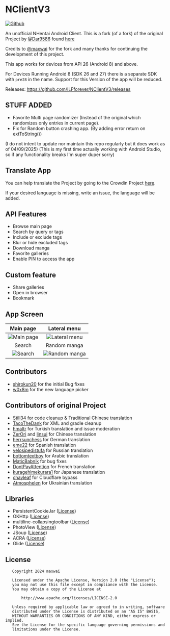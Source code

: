 # NClientV3

[![Github](https://img.shields.io/github/v/release/maxwai/NClientV3.svg?logo=github)](https://github.com/maxwai/NClientV3/releases/latest)

An unofficial NHentai Android Client. This is a fork (of a fork) of the original Project by [@Dar9586](https://github.com/Dar9586) found [here](https://github.com/Dar9586/NClientV2)

Credits to [@maxwai](https://github.com/maxwai/) for the fork and many thanks for continuing the development of this project.

This app works for devices from API 26 (Android 8) and above.

For Devices Running Android 8 (SDK 26 and 27) there is a separate SDK with `pre28` in the name. Support for this Version of the app will be reduced.

Releases: <https://github.com/ILFforever/NClientV3/releases>


## STUFF ADDED
- Favorite Multi page randomizer (Instead of the original which randomizes only entries in current page).
- Fix for Random button crashing app. (By adding error return on extToString())

(I do not intent to update nor maintain this repo regularly but it does work as of 04/09/2025)
(This is my first time actually working with Android Studio, so if any functionality breaks I'm super duper sorry)

## Translate App

You can help translate the Project by going to the Crowdin Project [here](https://crowdin.com/project/nclientv3/invite?h=33e3f83681ebaea1bf037ed157d2ea272410538).

If your desired language is missing, write an issue, the language will be added.

## API Features

- Browse main page
- Search by query or tags
- Include or exclude tags
- Blur or hide excluded tags
- Download manga
- Favorite galleries
- Enable PIN to access the app

## Custom feature

- Share galleries
- Open in browser
- Bookmark

## App Screen

|                                                                Main page                                                                 |                                                                Lateral menu                                                                 |
|:----------------------------------------------------------------------------------------------------------------------------------------:|:-------------------------------------------------------------------------------------------------------------------------------------------:|
| ![Main page](https://raw.githubusercontent.com/maxwai/NClientV3/master/fastlane/metadata/android/en-US/images/phoneScreenshots/img1.jpg) | ![Lateral menu](https://raw.githubusercontent.com/maxwai/NClientV3/master/fastlane/metadata/android/en-US/images/phoneScreenshots/img2.jpg) |
|                                                                  Search                                                                  |                                                                Random manga                                                                 |
|  ![Search](https://raw.githubusercontent.com/maxwai/NClientV3/master/fastlane/metadata/android/en-US/images/phoneScreenshots/img3.jpg)   | ![Random manga](https://raw.githubusercontent.com/maxwai/NClientV3/master/fastlane/metadata/android/en-US/images/phoneScreenshots/img4.jpg) |

## Contributors

- [shirokun20](https://github.com/shirokun20) for the initial Bug fixes
- [w0x8m](https://github.com/w0x8m) for the new language picker

## Contributors of original Project

- [Still34](https://github.com/Still34) for code cleanup & Traditional Chinese translation
- [TacoTheDank](https://github.com/TacoTheDank) for XML and gradle cleanup
- [hmaltr](https://github.com/hmaltr) for Turkish translation and issue moderation
- [ZerOri](https://github.com/ZerOri) and [linsui](https://github.com/linsui) for Chinese translation
- [herrsunchess](https://github.com/herrsunchess) for German translation
- [eme22](https://github.com/herrsunchess) for Spanish translation
- [velosipedistufa](https://github.com/velosipedistufa) for Russian translation
- [bottomtextboy](https://github.com/bottomtextboy) for Arabic translation
- [MaticBabnik](https://github.com/MaticBabnik) for bug fixes
- [DontPayAttention](https://github.com/DontPayAttention) for French translation
- [kuragehimekurara1](https://github.com/kuragehimekurara1) for Japanese translation
- [chayleaf](https://github.com/chayleaf) for Cloudflare bypass
- [Atmosphelen](https://github.com/Atmosphelen) for Ukrainian translation

## Libraries

- PersistentCookieJar ([License](https://github.com/franmontiel/PersistentCookieJar/blob/master/LICENSE.txt))
- OKHttp ([License](https://github.com/square/okhttp/blob/master/LICENSE.txt))
- multiline-collapsingtoolbar ([License](https://github.com/opacapp/multiline-collapsingtoolbar/blob/master/LICENSE))
- PhotoView ([License](https://github.com/chrisbanes/PhotoView/blob/master/LICENSE))
- JSoup ([License](https://github.com/jhy/jsoup/blob/master/LICENSE))
- ACRA ([License](https://github.com/ACRA/acra/blob/master/LICENSE))
- Glide ([License](https://github.com/bumptech/glide/blob/master/LICENSE))

## License

```text
   Copyright 2024 maxwai

   Licensed under the Apache License, Version 2.0 (the "License");
   you may not use this file except in compliance with the License.
   You may obtain a copy of the License at

       http://www.apache.org/licenses/LICENSE-2.0

   Unless required by applicable law or agreed to in writing, software
   distributed under the License is distributed on an "AS IS" BASIS,
   WITHOUT WARRANTIES OR CONDITIONS OF ANY KIND, either express or implied.
   See the License for the specific language governing permissions and
   limitations under the License.
```
